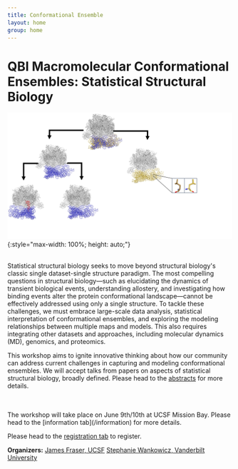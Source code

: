 ```yaml
---
title: Conformational Ensemble
layout: home
group: home
---
```


# QBI Macromolecular Conformational Ensembles: Statistical Structural Biology

![Conference Logo logo](static/img/Conference_Figure.jpg){:style="max-width: 100%; height: auto;"}

<br>
Statistical structural biology seeks to move beyond structural biology's classic single dataset-single structure paradigm. The most compelling questions in structural biology—such as elucidating the dynamics of transient biological events, understanding allostery, and investigating how binding events alter the protein conformational landscape—cannot be effectively addressed using only a single structure. To tackle these challenges, we must embrace large-scale data analysis, statistical interpretation of conformational ensembles, and exploring the modeling relationships between multiple maps and models. This also requires integrating other datasets and approaches, including molecular dynamics (MD), genomics, and proteomics. 

This workshop aims to ignite innovative thinking about how our community can address current challenges in capturing and modeling conformational ensembles. We will accept talks from papers on aspects of statistical structural biology, broadly defined. Please head to the [abstracts](/abstracts) for more details. 

<br>
<br>
The workshop will take place on June 9th/10th at UCSF Mission Bay. Please head to the [information tab](/information) for more details. 

Please head to the [registration tab](/register) to register.

**Organizers:**
[James Fraser, UCSF](https://fraserlab.com/)
[Stephanie Wankowicz, Vanderbilt University](https://wankowiczlab.com/)




